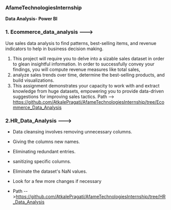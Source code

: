 ### AfameTechnologiesInternship
**Data Analysis- Power BI**

### **1. Ecommerce_data_analysis --->**

Use sales data analysis to find patterns, best-selling items, and revenue indicators to help in business decision
making.
 1. This project will require you to delve into a sizable sales dataset in order to glean insightful information. In order
 to successfully convey your findings, you will compute revenue measures like 
total sales, 
3. analyze sales trends over time, 
determine the best-selling products, and build visualizations. 
4. This assignment demonstrates your capacity to work with and extract knowledge from huge datasets,
 empowering you to provide data-driven suggestions for improving sales tactics.
Path --> https://github.com/AtkalePragati/AfameTechnologiesInternship/tree/Ecommerce_Data_Analysis

### **2.HR_Data_Analysis --->**

- Data cleansing involves removing unnecessary columns.
-  Giving the columns new names.
-  Eliminating redundant entries.
-  sanitizing specific columns.
-  Eliminate the dataset's NaN values.
-  Look for a few more changes if necessary

- Path -->https://github.com/AtkalePragati/AfameTechnologiesInternship/tree/HR_Data_Analysis
